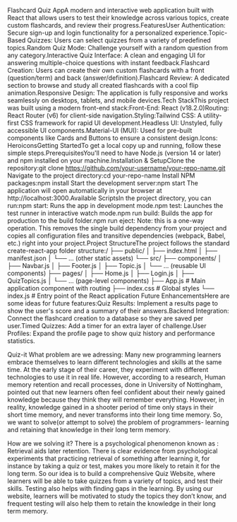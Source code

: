 Flashcard Quiz AppA modern and interactive web application built with React that allows users to test their knowledge across various topics, create custom flashcards, and review their progress.FeaturesUser Authentication: Secure sign-up and login functionality for a personalized experience.Topic-Based Quizzes: Users can select quizzes from a variety of predefined topics.Random Quiz Mode: Challenge yourself with a random question from any category.Interactive Quiz Interface: A clean and engaging UI for answering multiple-choice questions with instant feedback.Flashcard Creation: Users can create their own custom flashcards with a front (question/term) and back (answer/definition).Flashcard Review: A dedicated section to browse and study all created flashcards with a cool flip animation.Responsive Design: The application is fully responsive and works seamlessly on desktops, tablets, and mobile devices.Tech StackThis project was built using a modern front-end stack:Front-End: React (v18.2.0)Routing: React Router (v6) for client-side navigation.Styling:Tailwind CSS: A utility-first CSS framework for rapid UI development.Headless UI: Unstyled, fully accessible UI components.Material-UI (MUI): Used for pre-built components like Cards and Buttons to ensure a consistent design.Icons: HeroiconsGetting StartedTo get a local copy up and running, follow these simple steps.PrerequisitesYou'll need to have Node.js (version 14 or later) and npm installed on your machine.Installation & SetupClone the repository:git clone https://github.com/your-username/your-repo-name.git
Navigate to the project directory:cd your-repo-name
Install NPM packages:npm install
Start the development server:npm start
The application will open automatically in your browser at http://localhost:3000.Available ScriptsIn the project directory, you can run:npm start: Runs the app in development mode.npm test: Launches the test runner in interactive watch mode.npm run build: Builds the app for production to the build folder.npm run eject: Note: this is a one-way operation. This removes the single build dependency from your project and copies all configuration files and transitive dependencies (webpack, Babel, etc.) right into your project.Project StructureThe project follows the standard create-react-app folder structure:/
├── public/
│   ├── index.html
│   ├── manifest.json
│   └── ... (other static assets)
└── src/
    ├── components/
    │   ├── Navbar.js
    │   ├── Footer.js
    │   ├── Topic.js
    │   └── ... (reusable UI components)
    ├── pages/
    │   ├── Home.js
    │   ├── Login.js
    │   ├── QuizTopics.js
    │   └── ... (page-level components)
    ├── App.js        # Main application component with routing
    ├── index.css     # Global styles
    └── index.js      # Entry point of the React application
Future EnhancementsHere are some ideas for future features:Quiz Results: Implement a results page to show the user's score and a summary of their answers.Backend Integration: Connect the flashcard creation to a database so they are saved per user.Timed Quizzes: Add a timer for an extra layer of challenge.User Profiles: Expand the profile page to show quiz history and performance statistics.





Quiz-it
What problem are we adressing:
Many new programming learners embrace themselves to learn different technologies and skills at the same time. At the early stage of their career, they experiment with different technologies to use it in real life. However, according to a research, Human memory retention and recall processes, done in University of Nottingham, pointed out that new learners often feel confident about their newly gained knowledge because they think they will remember everything. However, in reality, knowledge gained in a shooter period of time only stays in their short time memory, and never transforms into their long time memory. So, we want to solve(or attempt to solve) the problem of programmers- learning and retaining that knowledge in their long term memory.

How are we solving it?
There is a psychological phenomenon known as : Retrieval aids later retention. There is clear evidence from psychological experiments that practicing retrieval of something after learning it, for instance by taking a quiz or test, makes you more likely to retain it for the long term. So our idea is to build a comprehensive Quiz Website, where learners will be able to take quizzes from a variety of topics, and test their skills. Testing also helps with finding gaps in the learning. By using our website, learners will be motivated to study the topics they don’t know, and frequent testing will also help them to retain the knowledge in their long term memory.
